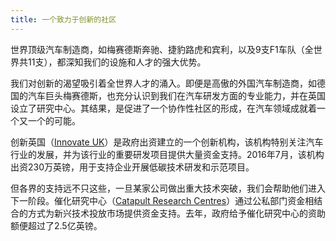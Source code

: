 ```yaml
---
title: 一个致力于创新的社区
---
```


世界顶级汽车制造商，如梅赛德斯奔驰、捷豹路虎和宾利，以及9支F1车队（全世界共11支），都深知我们的设施和人才的强大优势。

我们对创新的渴望吸引着全世界人才的涌入。即便是高傲的外国汽车制造商，如德国的汽车巨头梅赛德斯，也充分认识到我们在汽车研发方面的专业能力，并在英国设立了研究中心。其结果，是促进了一个协作性社区的形成，在汽车领域成就着一个又一个的可能。

创新英国（[Innovate UK](https://www.gov.uk/government/organisations/innovate-uk)）是政府出资建立的一个创新机构，该机构特别关注汽车行业的发展，并为该行业的重要研发项目提供大量资金支持。2016年7月，该机构出资230万英镑，用于支持企业开展低碳技术研发和示范项目。

但各界的支持远不只这些，一旦某家公司做出重大技术突破，我们会帮助他们进入下一阶段。催化研究中心（[Catapult Research Centres](https://www.catapult.org.uk/)）通过公私部门资金相结合的方式为新兴技术投放市场提供资金支持。去年，政府给予催化研究中心的资助额便超过了2.5亿英镑。